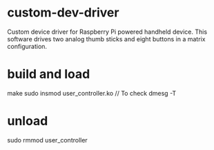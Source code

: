 # custom-dev-driver
Custom device driver for Raspberry Pi powered handheld device. This software drives two analog thumb sticks and eight buttons in a matrix configuration. 

# build and load
make
sudo insmod user_controller.ko
// To check
dmesg -T

# unload
sudo rmmod user_controller
